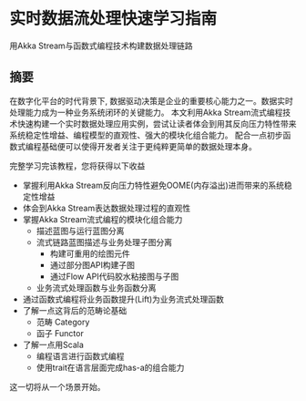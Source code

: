 # 实时数据流处理快速学习指南

用Akka Stream与函数式编程技术构建数据处理链路

## 摘要

在数字化平台的时代背景下, 数据驱动决策是企业的重要核心能力之一。数据实时处理能力成为一种业务系统闭环的关键能力。
本文利用Akka Stream流式编程技术快速构建一个实时数据处理应用实例，尝试让读者体会到用其反向压力特性带来系统稳定性增益、编程模型的直观性、强大的模块化组合能力。
配合一点初步函数式编程基础便可以使得开发者关注于更纯粹更简单的数据处理本身。

完整学习完该教程，您将获得以下收益

* 掌握利用Akka Stream反向压力特性避免OOME(内存溢出)进而带来的系统稳定性增益
* 体会到Akka Stream表达数据处理过程的直观性
* 掌握Akka Stream流式编程的模块化组合能力
   * 描述蓝图与运行蓝图分离
   * 流式链路蓝图描述与业务处理子图分离
     * 构建可重用的绘图元件
     * 通过部分图API构建子图
     * 通过Flow API代码胶水粘接图与子图
   * 业务流式处理函数与业务函数分离
* 通过函数式编程将业务函数提升(Lift)为业务流式处理函数
* 了解一点这背后的范畴论基础
   * 范畴 Category
   * 函子 Functor
* 了解一点用Scala
   * 编程语言进行函数式编程
   * 使用trait在语言层面完成has-a的组合能力

这一切将从一个场景开始。